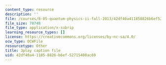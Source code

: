 ```yaml
---
content_type: resource
description: ''
file: /courses/8-05-quantum-physics-ii-fall-2013/42df40a411858826b6ef52715408ac69_zOZw3zCLzyE.srt
file_size: 78748
file_type: application/x-subrip
learning_resource_types: []
license: https://creativecommons.org/licenses/by-nc-sa/4.0/
ocw_type: OCWFile
resourcetype: Other
title: 3play caption file
uid: 42df40a4-1185-8826-b6ef-52715408ac69
---
```

